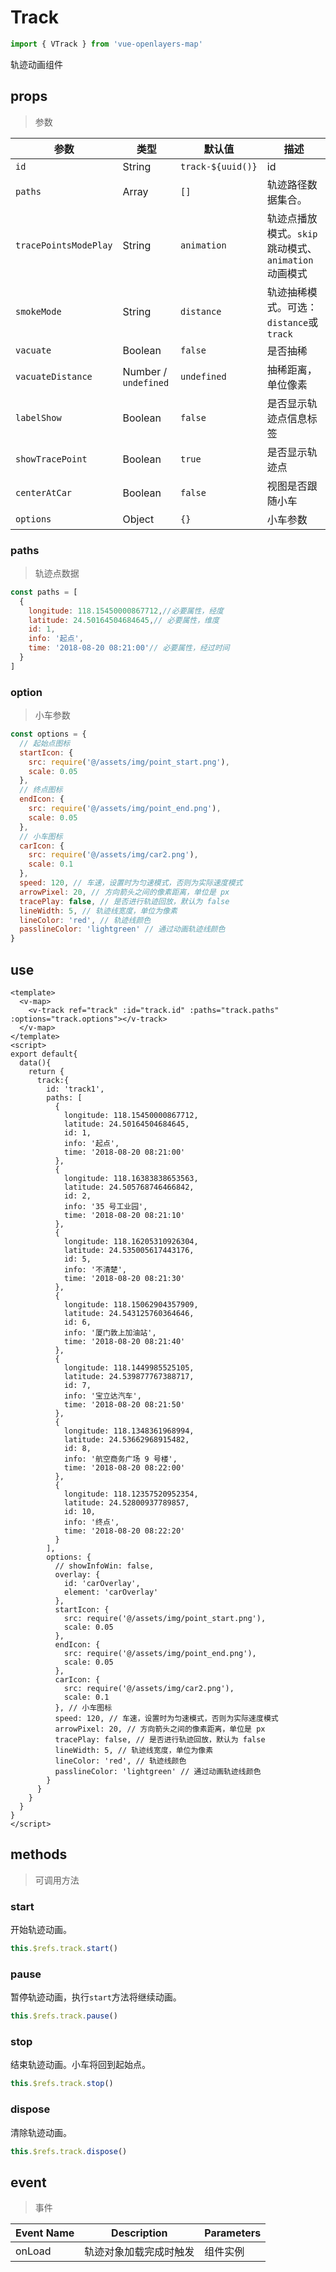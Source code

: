 # Track

```javascript
import { VTrack } from 'vue-openlayers-map'
```

轨迹动画组件

## props

> 参数

| 参数                  | 类型                 | 默认值            | 描述                                                |
| --------------------- | -------------------- | ----------------- | --------------------------------------------------- |
| `id`                  | String               | `track-${uuid()}` | id                                                  |
| `paths`               | Array                | `[]`              | 轨迹路径数据集合。                                  |
| `tracePointsModePlay` | String               | `animation`       | 轨迹点播放模式。`skip`跳动模式、`animation`动画模式 |
| `smokeMode`           | String               | `distance`        | 轨迹抽稀模式。可选：`distance`或`track`             |
| `vacuate`             | Boolean              | `false`           | 是否抽稀                                            |
| `vacuateDistance`     | Number / `undefined` | `undefined`       | 抽稀距离，单位像素                                  |
| `labelShow`           | Boolean              | `false`           | 是否显示轨迹点信息标签                              |
| `showTracePoint`      | Boolean              | `true`            | 是否显示轨迹点                                      |
| `centerAtCar`         | Boolean              | `false`           | 视图是否跟随小车                                    |
| `options`             | Object               | `{}`              | 小车参数                                            |

### paths

> 轨迹点数据

```javascript
const paths = [
  {
    longitude: 118.15450000867712,//必要属性，经度
    latitude: 24.50164504684645,// 必要属性，维度
    id: 1,
    info: '起点',
    time: '2018-08-20 08:21:00'// 必要属性，经过时间
  }
]
```

### option

> 小车参数

```javascript
const options = {
  // 起始点图标
  startIcon: {
    src: require('@/assets/img/point_start.png'),
    scale: 0.05
  },
  // 终点图标
  endIcon: {
    src: require('@/assets/img/point_end.png'),
    scale: 0.05
  },
  // 小车图标
  carIcon: {
    src: require('@/assets/img/car2.png'),
    scale: 0.1
  },
  speed: 120, // 车速，设置时为匀速模式，否则为实际速度模式
  arrowPixel: 20, // 方向箭头之间的像素距离，单位是 px
  tracePlay: false, // 是否进行轨迹回放，默认为 false
  lineWidth: 5, // 轨迹线宽度，单位为像素
  lineColor: 'red', // 轨迹线颜色
  passlineColor: 'lightgreen' // 通过动画轨迹线颜色
}
```

## use

```vue
<template>
  <v-map>
    <v-track ref="track" :id="track.id" :paths="track.paths" :options="track.options"></v-track>
  </v-map>
</template>
<script>
export default{
  data(){
    return {
      track:{
        id: 'track1',
        paths: [
          {
            longitude: 118.15450000867712,
            latitude: 24.50164504684645,
            id: 1,
            info: '起点',
            time: '2018-08-20 08:21:00'
          },
          {
            longitude: 118.16383838653563,
            latitude: 24.505768746466842,
            id: 2,
            info: '35 号工业园',
            time: '2018-08-20 08:21:10'
          },
          {
            longitude: 118.16205310926304,
            latitude: 24.535005617443176,
            id: 5,
            info: '不清楚',
            time: '2018-08-20 08:21:30'
          },
          {
            longitude: 118.15062904357909,
            latitude: 24.543125760364646,
            id: 6,
            info: '厦门敦上加油站',
            time: '2018-08-20 08:21:40'
          },
          {
            longitude: 118.1449985525105,
            latitude: 24.539877767388717,
            id: 7,
            info: '宝立达汽车',
            time: '2018-08-20 08:21:50'
          },
          {
            longitude: 118.1348361968994,
            latitude: 24.53662968915482,
            id: 8,
            info: '航空商务广场 9 号楼',
            time: '2018-08-20 08:22:00'
          },
          {
            longitude: 118.12357520952354,
            latitude: 24.52800937789857,
            id: 10,
            info: '终点',
            time: '2018-08-20 08:22:20'
          }
        ],
        options: {
          // showInfoWin: false,
          overlay: {
            id: 'carOverlay',
            element: 'carOverlay'
          },
          startIcon: {
            src: require('@/assets/img/point_start.png'),
            scale: 0.05
          },
          endIcon: {
            src: require('@/assets/img/point_end.png'),
            scale: 0.05
          },
          carIcon: {
            src: require('@/assets/img/car2.png'),
            scale: 0.1
          }, // 小车图标
          speed: 120, // 车速，设置时为匀速模式，否则为实际速度模式
          arrowPixel: 20, // 方向箭头之间的像素距离，单位是 px
          tracePlay: false, // 是否进行轨迹回放，默认为 false
          lineWidth: 5, // 轨迹线宽度，单位为像素
          lineColor: 'red', // 轨迹线颜色
          passlineColor: 'lightgreen' // 通过动画轨迹线颜色
        }
      }
    }
  }
}
</script>
```



## methods

> 可调用方法

### start

开始轨迹动画。

```javascript
this.$refs.track.start()
```

### pause

暂停轨迹动画，执行`start`方法将继续动画。

```javascript
this.$refs.track.pause()
```

### stop

结束轨迹动画。小车将回到起始点。

```javascript
this.$refs.track.stop()
```

### dispose

清除轨迹动画。

```javascript
this.$refs.track.dispose()
```

## event

> 事件

| Event Name | Description            | Parameters |
| ---------- | ---------------------- | ---------- |
| onLoad     | 轨迹对象加载完成时触发 | 组件实例   |

